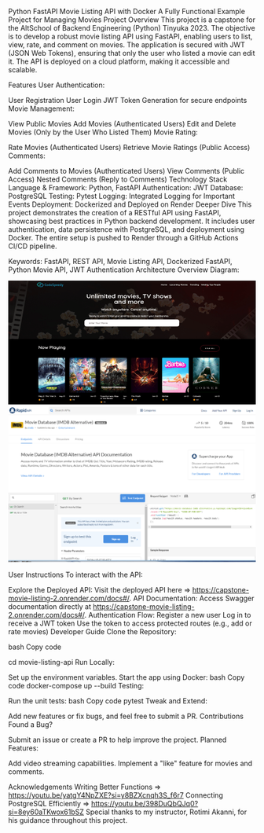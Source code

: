 Python FastAPI Movie Listing API with Docker
A Fully Functional Example Project for Managing Movies
Project Overview
This project is a capstone for the AltSchool of Backend Engineering (Python) Tinyuka 2023. The objective is to develop a robust movie listing API using FastAPI, enabling users to list, view, rate, and comment on movies. The application is secured with JWT (JSON Web Tokens), ensuring that only the user who listed a movie can edit it. The API is deployed on a cloud platform, making it accessible and scalable.

Features
User Authentication:

User Registration
User Login
JWT Token Generation for secure endpoints
Movie Management:

View Public Movies
Add Movies (Authenticated Users)
Edit and Delete Movies (Only by the User Who Listed Them)
Movie Rating:

Rate Movies (Authenticated Users)
Retrieve Movie Ratings (Public Access)
Comments:

Add Comments to Movies (Authenticated Users)
View Comments (Public Access)
Nested Comments (Reply to Comments)
Technology Stack
Language & Framework: Python, FastAPI
Authentication: JWT
Database: PostgreSQL
Testing: Pytest
Logging: Integrated Logging for Important Events
Deployment: Dockerized and Deployed on Render
Deeper Dive
This project demonstrates the creation of a RESTful API using FastAPI, showcasing best practices in Python backend development. It includes user authentication, data persistence with PostgreSQL, and deployment using Docker. The entire setup is pushed to Render through a GitHub Actions CI/CD pipeline.

Keywords: FastAPI, REST API, Movie Listing API, Dockerized FastAPI, Python Movie API, JWT Authentication
Architecture Overview
Diagram:

![Architecture Diagrams](./Assets/image1.png)
![Architecture Diagrams](./Assets/image2.png)


User Instructions
To interact with the API:

Explore the Deployed API:
Visit the deployed API here => https://capstone-movie-listing-2.onrender.com/docs#/.
API Documentation:
Access Swagger documentation directly at https://capstone-movie-listing-2.onrender.com/docs#/.
Authentication Flow:
Register a new user
Log in to receive a JWT token
Use the token to access protected routes (e.g., add or rate movies)
Developer Guide
Clone the Repository:

bash
Copy code
<!-- git clone https://github.com/UncBlaq/capstone_movie_listing-API.git -->
cd movie-listing-api
Run Locally:

Set up the environment variables.
Start the app using Docker:
bash
Copy code
docker-compose up --build
Testing:

Run the unit tests:
bash
Copy code
pytest
Tweak and Extend:

Add new features or fix bugs, and feel free to submit a PR.
Contributions
Found a Bug?

Submit an issue or create a PR to help improve the project.
Planned Features:

Add video streaming capabilities.
Implement a "like" feature for movies and comments.

Acknowledgements
Writing Better Functions => https://youtu.be/yatgY4NpZXE?si=y8BZXcnqh3S_f6r7
Connecting PostgreSQL Efficiently => https://youtu.be/398DuQbQJq0?si=8ey60aTKwox61bSZ
Special thanks to my instructor, Rotimi Akanni, for his guidance throughout this project.

